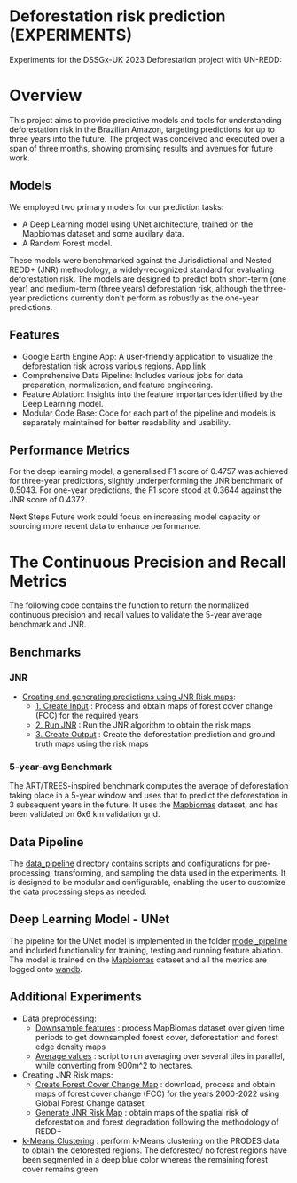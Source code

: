 # Deforestation risk prediction (EXPERIMENTS)
Experiments for the DSSGx-UK 2023 Deforestation project with UN-REDD:

# Overview
This project aims to provide predictive models and tools for understanding deforestation risk in the Brazilian Amazon, targeting predictions for up to three years into the future. The project was conceived and executed over a span of three months, showing promising results and avenues for future work.

## Models

We employed two primary models for our prediction tasks:

- A Deep Learning model using UNet architecture, trained on the Mapbiomas dataset and some auxilary data.
- A Random Forest model.

These models were benchmarked against the Jurisdictional and Nested REDD+ (JNR) methodology, a widely-recognized standard for evaluating deforestation risk. The models are designed to predict both short-term (one year) and medium-term (three years) deforestation risk, although the three-year predictions currently don't perform as robustly as the one-year predictions.

## Features
- Google Earth Engine App: A user-friendly application to visualize the deforestation risk across various regions. [App link](https://gee-tool.projects.earthengine.app/view/dssg23-deforestation)
- Comprehensive Data Pipeline: Includes various jobs for data preparation, normalization, and feature engineering.
- Feature Ablation: Insights into the feature importances identified by the Deep Learning model.
- Modular Code Base: Code for each part of the pipeline and models is separately maintained for better readability and usability.
  
## Performance Metrics
For the deep learning model, a generalised F1 score of 0.4757 was achieved for three-year predictions, slightly underperforming the JNR benchmark of 0.5043. For one-year predictions, the F1 score stood at 0.3644 against the JNR score of 0.4372.

Next Steps
Future work could focus on increasing model capacity or sourcing more recent data to enhance performance. 

# The Continuous Precision and Recall Metrics
The following code contains the function to return the normalized continuous precision and recall values to validate the 5-year average benchmark and JNR.

## Benchmarks
 ### JNR
- [Creating and generating predictions using JNR Risk maps](./JNR/):
    - [1. Create Input](./JNR/1.%20Create%20Input/) : Process and obtain maps of forest cover change (FCC) for the required years
    - [2. Run JNR](./JNR/2.%20Run%20JNR/) : Run the JNR algorithm to obtain the risk maps
    - [3. Create Output](./JNR/3.%20Create%20Output/) : Create the deforestation prediction and ground truth maps using the risk maps
  
 ### 5-year-avg Benchmark
The ART/TREES-inspired benchmark computes the average of deforestation taking place in a 5-year window and uses that to predict the deforestation in 3 subsequent years in the future. 
It uses the [Mapbiomas](https://https://mapbiomas.org/en/download) dataset, and has been validated on 6x6 km validation grid.

## Data Pipeline
The [data_pipeline](./data_pipeline/) directory contains scripts and configurations for pre-processing, transforming, and sampling the data used in the experiments. It is designed to be modular and configurable, enabling the user to customize the data processing steps as needed.

## Deep Learning Model - UNet

The pipeline for the UNet model is implemented in the folder [model_pipeline](./model_pipeline/) and included functionality for training, testing and running feature ablation. The model is trained on the [Mapbiomas](https://https://mapbiomas.org/en/download) dataset and all the metrics are logged onto [wandb](https://wandb.ai/). 

## Additional Experiments
- Data preprocessing:
    - [Downsample features](./downsample_mapbiomas/) : process MapBiomas dataset over given time periods to get downsampled forest cover, deforestation and forest edge density maps
    - [Average values](./average_metric/) : script to run averaging over several tiles in parallel, while converting from 900m^2 to hectares.
- Creating JNR Risk maps:
    - [Create Forest Cover Change Map](./create_fcc_map/) : download, process and obtain maps of forest cover change (FCC) for the years 2000-2022 using Global Forest Change dataset
    - [Generate JNR Risk Map](./generate_jnr/) : obtain maps of the spatial risk of deforestation and forest degradation following the methodology of REDD+
- [k-Means Clustering](./PRODES_clustering/) : perform k-Means clustering on the PRODES data to obtain the deforested regions. The deforested/ no forest regions have been segmented in a deep blue color whereas the remaining forest cover remains green 

